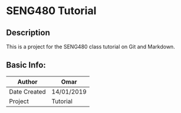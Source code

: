# SENG480 Tutorial

## Description

This is a project for the SENG480 class tutorial on Git and Markdown.

## Basic Info:

| Author | Omar |
| ------ | ---- |
| Date Created | 14/01/2019 |
| Project | Tutorial |
